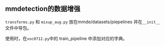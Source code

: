 ## mmdetection的数据增强

`transforms.py` 和 `mixup_aug.py` 放在mmde/datasets/piepelines 并在`__init__`文件中导包。

使用时，在`voc0712.py`中的 train_pipeline 中添加对应的字典。

